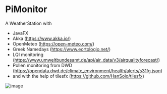 # PiMonitor

A WeatherStation with
- JavaFX
- Akka (https://www.akka.io/)
- OpenMeteo (https://open-meteo.com/)
- Greek Namedays (https://www.eortologio.net/)
- LQI monitoring (https://www.umweltbundesamt.de/api/air_data/v3/airqualityforecast/) 
- Pollen monitoring from DWD (https://opendata.dwd.de/climate_environment/health/alerts/s31fg.json)
- and with the help of tilesfx (https://github.com/HanSolo/tilesfx)

![image](https://github.com/user-attachments/assets/b706397e-4479-477a-86f3-170ffe384e6e)

